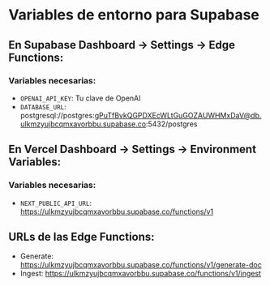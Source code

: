 # Variables de entorno para Supabase

## En Supabase Dashboard → Settings → Edge Functions:

### Variables necesarias:
- `OPENAI_API_KEY`: Tu clave de OpenAI
- `DATABASE_URL`: postgresql://postgres:gPuTfBvkQGPDXEcWLtGuGOZAUWHMxDaV@db.ulkmzyujbcqmxavorbbu.supabase.co:5432/postgres

## En Vercel Dashboard → Settings → Environment Variables:

### Variables necesarias:
- `NEXT_PUBLIC_API_URL`: https://ulkmzyujbcqmxavorbbu.supabase.co/functions/v1

## URLs de las Edge Functions:
- Generate: https://ulkmzyujbcqmxavorbbu.supabase.co/functions/v1/generate-doc
- Ingest: https://ulkmzyujbcqmxavorbbu.supabase.co/functions/v1/ingest
